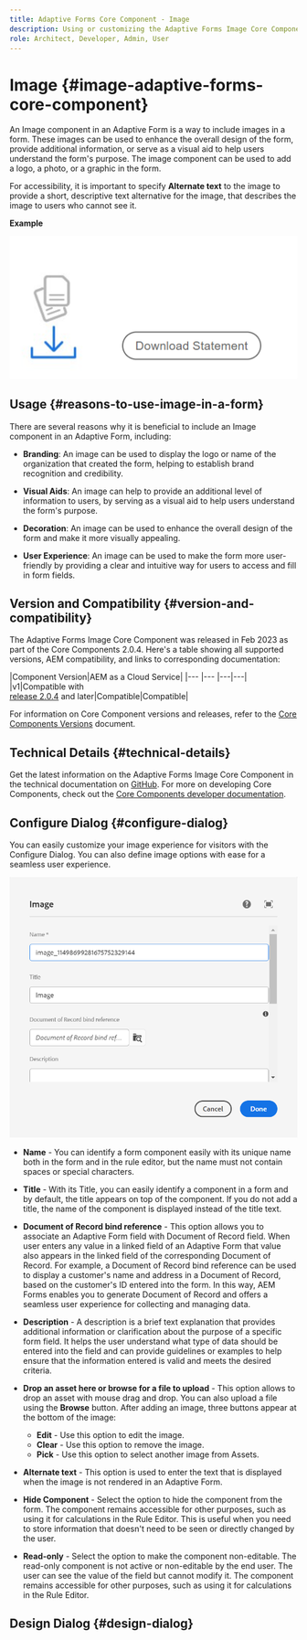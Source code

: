 ```yaml
---
title: Adaptive Forms Core Component - Image
description: Using or customizing the Adaptive Forms Image Core Component.
role: Architect, Developer, Admin, User
---
```


# Image {#image-adaptive-forms-core-component}

An Image component in an Adaptive Form is a way to include images in a form. These images can be used to enhance the overall design of the form, provide additional information, or serve as a visual aid to help users understand the form's purpose. The image component can be used to add a logo, a photo, or a graphic in the form.

For accessibility, it is important to specify **Alternate text** to the image to provide a short, descriptive text alternative for the image, that describes the image to users who cannot see it.


**Example**

![](/help/adaptive-forms/assets/image.png)


## Usage {#reasons-to-use-image-in-a-form}

There are several reasons why it is beneficial to include an Image component in an Adaptive Form, including:

*   **Branding**: An image can be used to display the logo or name of the organization that created the form, helping to establish brand recognition and credibility.

*   **Visual Aids**: An image can help to provide an additional level of information to users, by serving as a visual aid to help users understand the form's purpose.

*   **Decoration**: An image can be used to enhance the overall design of the form and make it more visually appealing.

*   **User Experience**: An image can be used to make the form more user-friendly by providing a clear and intuitive way for users to access and fill in form fields.

## Version and Compatibility {#version-and-compatibility}

The Adaptive Forms Image Core Component was released in Feb 2023 as part of the Core Components 2.0.4. Here's a table showing all supported versions, AEM compatibility, and links to corresponding documentation:

|Component Version|AEM as a Cloud Service|
|--- |--- |---|---|
|v1|Compatible with<br>[release 2.0.4](/help/versions.md) and later|Compatible|Compatible|

For information on Core Component versions and releases, refer to the [Core Components Versions](/help/versions.md) document.


<!-- ## Sample Component Output {#sample-component-output}

To experience the Accordion Component as well as see examples of its configuration options as well as HTML and JSON output, visit the [Component Library](https://adobe.com/go/aem_cmp_library_accordion). -->

## Technical Details {#technical-details}

Get the latest information on the Adaptive Forms Image Core Component in the technical documentation on [GitHub](https://github.com/adobe/aem-core-forms-components/tree/master/ui.af.apps/src/main/content/jcr_root/apps/core/fd/components/form/image/v1/image). For more on developing Core Components, check out the [Core Components developer documentation](/help/developing/overview.md).

## Configure Dialog {#configure-dialog}

You can easily customize your image experience for visitors with the Configure Dialog. You can also define image options with ease for a seamless user experience.

![Properties tab](/help/adaptive-forms/assets/image_properties.png)

* **Name** - You can identify a form component easily with its unique name both in the form and in the rule editor, but the name must not contain spaces or special characters.

* **Title** - With its Title, you can easily identify a component in a form and by default, the title appears on top of the component. If you do not add a title, the name of the component is displayed instead of the title text.

* **Document of Record bind reference** - This option allows you to associate an Adaptive Form field with Document of Record field. When user enters any value in a linked field of an Adaptive Form that value also appears in the linked field of the corresponding Document of Record. For example, a Document of Record bind reference can be used to display a customer's name and address in a Document of Record, based on the customer's ID entered into the form. In this way, AEM Forms enables you to generate Document of Record and offers a seamless user experience for collecting and managing data.

* **Description** - A description is a brief text explanation that provides additional information or clarification about the purpose of a specific form field. It helps the user understand what type of data should be entered into the field and can provide guidelines or examples to help ensure that the information entered is valid and meets the desired criteria.

* **Drop an asset here or browse for a file to upload** - This option allows to drop an asset with mouse drag and drop. You can also upload a file using the **Browse** button. After adding an image, three buttons appear at the bottom of the image:
    * **Edit** - Use this option to edit the  image.
    * **Clear** - Use this option to remove the image.
    * **Pick** - Use this option to select another image from Assets.

* **Alternate text** - This option is used to enter the text that is displayed when the image is not rendered in an Adaptive Form.

*   **Hide Component** - Select the option to hide the component from the form. The component remains accessible for other purposes, such as using it for calculations in the Rule Editor. This is useful when you need to store information that doesn't need to be seen or directly changed by the user. 

*   **Read-only** - Select the option to make the component non-editable. The read-only component is not active or non-editable by the end user. The user can see the value of the field but cannot modify it. The component remains accessible for other purposes, such as using it for calculations in the Rule Editor.

## Design Dialog {#design-dialog}

